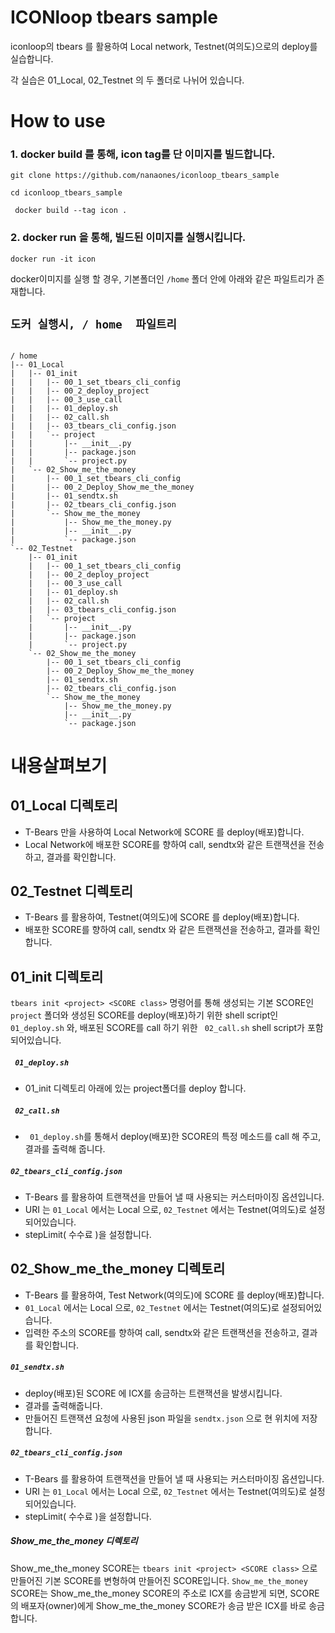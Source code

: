 
# ICONloop tbears sample

iconloop의 tbears 를 활용하여 Local network, Testnet(여의도)으로의 deploy를 실습합니다.

각 실습은 01_Local, 02_Testnet 의 두 폴더로 나뉘어 있습니다.


# How to use
 
### 1. docker build 를 통해, icon tag를 단 이미지를 빌드합니다. 

 ` git clone https://github.com/nanaones/iconloop_tbears_sample `

 ``` cd iconloop_tbears_sample ```

 ``` docker build --tag icon .```
  


### 2. docker run 을 통해, 빌드된 이미지를 실행시킵니다. 

 ``` docker run -it icon ```
 

docker이미지를 실행 할 경우, 기본폴더인 ``` /home ```  폴더 안에 아래와 같은 파일트리가 존재합니다. 


## `도커 실행시, / home  파일트리` 

``` 

/ home
|-- 01_Local
|   |-- 01_init
|   |   |-- 00_1_set_tbears_cli_config
|   |   |-- 00_2_deploy_project
|   |   |-- 00_3_use_call
|   |   |-- 01_deploy.sh
|   |   |-- 02_call.sh
|   |   |-- 03_tbears_cli_config.json
|   |   `-- project
|   |       |-- __init__.py
|   |       |-- package.json
|   |       `-- project.py
|   `-- 02_Show_me_the_money
|       |-- 00_1_set_tbears_cli_config
|       |-- 00_2_Deploy_Show_me_the_money
|       |-- 01_sendtx.sh
|       |-- 02_tbears_cli_config.json
|       `-- Show_me_the_money
|           |-- Show_me_the_money.py
|           |-- __init__.py
|           `-- package.json
`-- 02_Testnet
    |-- 01_init
    |   |-- 00_1_set_tbears_cli_config
    |   |-- 00_2_deploy_project
    |   |-- 00_3_use_call
    |   |-- 01_deploy.sh
    |   |-- 02_call.sh
    |   |-- 03_tbears_cli_config.json
    |   `-- project
    |       |-- __init__.py
    |       |-- package.json
    |       `-- project.py
    `-- 02_Show_me_the_money
        |-- 00_1_set_tbears_cli_config
        |-- 00_2_Deploy_Show_me_the_money
        |-- 01_sendtx.sh
        |-- 02_tbears_cli_config.json
        `-- Show_me_the_money
            |-- Show_me_the_money.py
            |-- __init__.py
            `-- package.json
 ```



# 내용살펴보기 

## 01_Local 디렉토리

* T-Bears 만을 사용하여 Local Network에 SCORE 를 deploy(배포)합니다.
* Local Network에 배포한 SCORE를 향하여 call, sendtx와 같은 트랜잭션을 전송하고, 결과를 확인합니다. 

## 02_Testnet 디렉토리

* T-Bears 를 활용하여, Testnet(여의도)에 SCORE 를 deploy(배포)합니다. 
* 배포한 SCORE를 향하여 call, sendtx 와 같은 트랜잭션을 전송하고, 결과를 확인합니다. 

## 01_init 디렉토리

``` tbears init <project> <SCORE class> ``` 명령어를 통해 생성되는 기본 SCORE인 ``` project ``` 폴더와 생성된 SCORE를 deploy(배포)하기 위한 shell script인 ``` 01_deploy.sh``` 와, 배포된 SCORE를 call 하기 위한  ``` 02_call.sh``` shell script가 포함되어있습니다.


##### ``` 01_deploy.sh```
- 01_init 디렉토리 아래에 있는 project폴더를 deploy 합니다.

##### ``` 02_call.sh```
- ``` 01_deploy.sh```를 통해서 deploy(배포)한 SCORE의 특정 메소드를 call 해 주고, 결과를 출력해 줍니다.

##### ``` 02_tbears_cli_config.json ```
- T-Bears 를 활용하여 트랜잭션을 만들어 낼 때 사용되는 커스터마이징 옵션입니다.
- URI 는 ``` 01_Local ``` 에서는 Local 으로, ``` 02_Testnet ``` 에서는 Testnet(여의도)로 설정되어있습니다. 
- stepLimit( 수수료 )을 설정합니다.

## 02_Show_me_the_money 디렉토리
* T-Bears 를 활용하여, Test Network(여의도)에 SCORE 를 deploy(배포)합니다.
* ``` 01_Local ``` 에서는 Local 으로, ``` 02_Testnet ``` 에서는 Testnet(여의도)로 설정되어있습니다. 
* 입력한 주소의 SCORE를 향하여 call, sendtx와 같은 트랜잭션을 전송하고, 결과를 확인합니다.


##### ``` 01_sendtx.sh ```

- deploy(배포)된 SCORE 에 ICX를 송금하는 트랜잭션을 발생시킵니다.
- 결과를 출력해줍니다. 
- 만들어진 트랜잭션 요청에 사용된 json 파일을 ``` sendtx.json ``` 으로 현 위치에 저장합니다. 

##### ``` 02_tbears_cli_config.json ```
- T-Bears 를 활용하여 트랜잭션을 만들어 낼 때 사용되는 커스터마이징 옵션입니다.
- URI 는 ``` 01_Local ``` 에서는 Local 으로, ``` 02_Testnet ``` 에서는 Testnet(여의도)로 설정되어있습니다. 
- stepLimit( 수수료 )을 설정합니다.

##### Show_me_the_money 디렉토리
Show_me_the_money SCORE는 ``` tbears init <project> <SCORE class> ``` 으로 만들어진 기본 SCORE를 변형하여 만들어진 SCORE입니다. ```Show_me_the_money``` SCORE는 Show_me_the_money SCORE의 주소로 ICX를 송금받게 되면, SCORE의 배포자(owner)에게 Show_me_the_money SCORE가 송금 받은 ICX를 바로 송금합니다.




